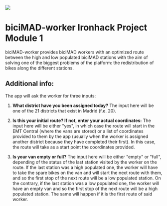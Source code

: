 <p align="left"><img src="https://cdn-images-1.medium.com/max/184/1*2GDcaeYIx_bQAZLxWM4PsQ@2x.png"></p>

# __biciMAD-worker Ironhack Project Module 1__

biciMAD-worker provides biciMAD workers with an optimized route between the high and low populated biciMAD stations with the aim of solving one of the biggest problems of the platform: the redistribution of bikes along the different stations. 

## **Additional info:**

The app will ask the worker for three inputs:

1. **What district have you been assigned today?** The input here will be one of the 21 districts that exist in Madrid (f.e. 20). 

2. **Is this your initial route? If not, enter your actual coordinates:** The input here will be either "yes", in which case the route will start in the EMT Central (where the vans are stored) or a list of coordinates provided to them by the app (usually when the worker is assigned another district because they have completed their first). In this case, the route will take as a start point the coordinates provided. 

3. **Is your van empty or full?** The input here will be either "empty" or "full", depending of the status of the last station visited by the worker on the route. If the last station was a high populated one, the worker will have to take the spare bikes on the van and will start the next route with them, and so the first stop of the next route will be a low populated station. On the contrary, if the last station was a low populated one, the worker will have an empty van and so the first stop of the next route will be a high populated station. The same will happen if it is the first route of said worker.












 


 

